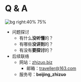 # Q & A

![bg right:40% 75%](./includes/wechat.jpeg)

- 问题探讨
    - 有什么**没听懂**的？
    - 有哪些**没讲到**的？
    - 有没有**要探讨**的？
- 后续联络
  - 网站：[zhizuo.biz](https://zhizuo.biz)
    - 邮箱：[traveller@163.com](mailto:traveller@163.com)
  - 服务号：**beijing_zhizuo**